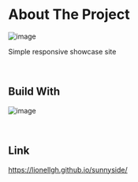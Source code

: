 # About The Project 
![image](https://user-images.githubusercontent.com/98813616/190920694-0bca0a45-dfda-41ed-8a6d-81767bae8907.png)

Simple responsive showcase site 

<br/>

## Build With 
![image](https://user-images.githubusercontent.com/98813616/190920735-169d5076-17f0-4ecf-8779-0ef03b3e4899.png)


<br/>

## Link 

https://lionellgh.github.io/sunnyside/
